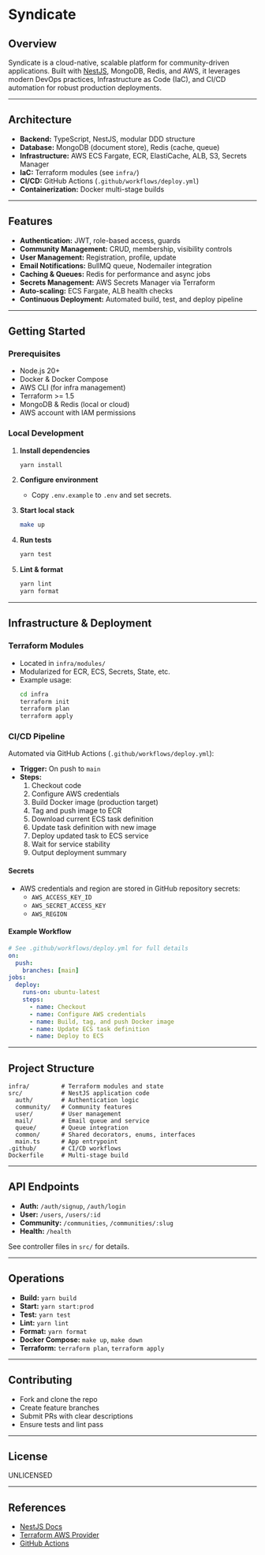 # Syndicate

## Overview

Syndicate is a cloud-native, scalable platform for community-driven applications. Built with [NestJS](https://nestjs.com/), MongoDB, Redis, and AWS, it leverages modern DevOps practices, Infrastructure as Code (IaC), and CI/CD automation for robust production deployments.

---

## Architecture

- **Backend:** TypeScript, NestJS, modular DDD structure
- **Database:** MongoDB (document store), Redis (cache, queue)
- **Infrastructure:** AWS ECS Fargate, ECR, ElastiCache, ALB, S3, Secrets Manager
- **IaC:** Terraform modules (see `infra/`)
- **CI/CD:** GitHub Actions (`.github/workflows/deploy.yml`)
- **Containerization:** Docker multi-stage builds

---

## Features

- **Authentication:** JWT, role-based access, guards
- **Community Management:** CRUD, membership, visibility controls
- **User Management:** Registration, profile, update
- **Email Notifications:** BullMQ queue, Nodemailer integration
- **Caching & Queues:** Redis for performance and async jobs
- **Secrets Management:** AWS Secrets Manager via Terraform
- **Auto-scaling:** ECS Fargate, ALB health checks
- **Continuous Deployment:** Automated build, test, and deploy pipeline

---

## Getting Started

### Prerequisites

- Node.js 20+
- Docker & Docker Compose
- AWS CLI (for infra management)
- Terraform >= 1.5
- MongoDB & Redis (local or cloud)
- AWS account with IAM permissions

### Local Development

1. **Install dependencies**
   ```sh
   yarn install
   ```

2. **Configure environment**
   - Copy `.env.example` to `.env` and set secrets.

3. **Start local stack**
   ```sh
   make up
   ```

4. **Run tests**
   ```sh
   yarn test
   ```

5. **Lint & format**
   ```sh
   yarn lint
   yarn format
   ```

---

## Infrastructure & Deployment

### Terraform Modules

- Located in `infra/modules/`
- Modularized for ECR, ECS, Secrets, State, etc.
- Example usage:
  ```sh
  cd infra
  terraform init
  terraform plan
  terraform apply
  ```

### CI/CD Pipeline

Automated via GitHub Actions (`.github/workflows/deploy.yml`):

- **Trigger:** On push to `main`
- **Steps:**
  1. Checkout code
  2. Configure AWS credentials
  3. Build Docker image (production target)
  4. Tag and push image to ECR
  5. Download current ECS task definition
  6. Update task definition with new image
  7. Deploy updated task to ECS service
  8. Wait for service stability
  9. Output deployment summary

#### Secrets

- AWS credentials and region are stored in GitHub repository secrets:
  - `AWS_ACCESS_KEY_ID`
  - `AWS_SECRET_ACCESS_KEY`
  - `AWS_REGION`

#### Example Workflow

```yaml
# See .github/workflows/deploy.yml for full details
on:
  push:
    branches: [main]
jobs:
  deploy:
    runs-on: ubuntu-latest
    steps:
      - name: Checkout
      - name: Configure AWS credentials
      - name: Build, tag, and push Docker image
      - name: Update ECS task definition
      - name: Deploy to ECS
```

---

## Project Structure

```
infra/         # Terraform modules and state
src/           # NestJS application code
  auth/        # Authentication logic
  community/   # Community features
  user/        # User management
  mail/        # Email queue and service
  queue/       # Queue integration
  common/      # Shared decorators, enums, interfaces
  main.ts      # App entrypoint
.github/       # CI/CD workflows
Dockerfile     # Multi-stage build
```

---

## API Endpoints

- **Auth:** `/auth/signup`, `/auth/login`
- **User:** `/users`, `/users/:id`
- **Community:** `/communities`, `/communities/:slug`
- **Health:** `/health`

See controller files in `src/` for details.

---

## Operations

- **Build:** `yarn build`
- **Start:** `yarn start:prod`
- **Test:** `yarn test`
- **Lint:** `yarn lint`
- **Format:** `yarn format`
- **Docker Compose:** `make up`, `make down`
- **Terraform:** `terraform plan`, `terraform apply`

---

## Contributing

- Fork and clone the repo
- Create feature branches
- Submit PRs with clear descriptions
- Ensure tests and lint pass

---

## License

UNLICENSED

---

## References

- [NestJS Docs](https://docs.nestjs.com/)
- [Terraform AWS Provider](https://registry.terraform.io/providers/hashicorp/aws/latest/docs)
- [GitHub Actions](https://docs.github.com/en/actions)